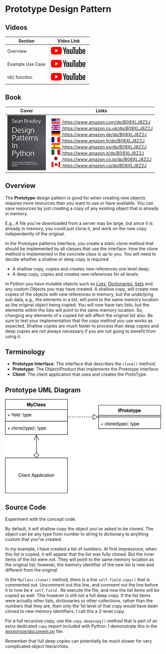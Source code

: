 # Prototype Design Pattern

## Videos

Section | Video Link
-|-
Overview | <a id="ytVideoLink" href="https://youtu.be/2tFv9Rf2XGg" target="_blank" title="Overview"><img src="/img/yt_btn_sm.gif" alt="Overview"/></a> 
Example Use Case | <a id="ytVideoLink" href="https://youtu.be/kiMgCLXckU0" target="_blank" title="Use Case"><img src="/img/yt_btn_sm.gif" alt="Use Case"/></a> 
id() function | <a id="ytVideoLink" href="https://youtu.be/tgbGqu3OQD8" target="_blank" title="python id function"><img src="/img/yt_btn_sm.gif" alt="python id function"/></a> 

## Book 
Cover | Links
-|-
![Design Patterns In Python (ASIN : B08XLJ8Z2J)](/img/design_patterns_in_python_book_125x178.jpg) | &nbsp;<a href="https://www.amazon.com/dp/B08XLJ8Z2J"><img src="/img/flag_us.gif">&nbsp; https://www.amazon.com/dp/B08XLJ8Z2J</a><br/>&nbsp;<a href="https://www.amazon.co.uk/dp/B08XLJ8Z2J"><img src="/img/flag_uk.gif">&nbsp; https://www.amazon.co.uk/dp/B08XLJ8Z2J</a><br/>&nbsp;<a href="https://www.amazon.de/dp/B08XLJ8Z2J"><img src="/img/flag_de.gif">&nbsp; https://www.amazon.de/dp/B08XLJ8Z2J</a><br/>&nbsp;<a href="https://www.amazon.fr/dp/B08XLJ8Z2J"><img src="/img/flag_fr.gif">&nbsp; https://www.amazon.fr/dp/B08XLJ8Z2J</a><br/>&nbsp;<a href="https://www.amazon.es/dp/B08XLJ8Z2J"><img src="/img/flag_es.gif">&nbsp; https://www.amazon.es/dp/B08XLJ8Z2J</a><br/>&nbsp;<a href="https://www.amazon.it/dp/B08XLJ8Z2J"><img src="/img/flag_it.gif">&nbsp; https://www.amazon.it/dp/B08XLJ8Z2J</a><br/>&nbsp;<a href="https://www.amazon.co.jp/dp/B08XLJ8Z2J"><img src="/img/flag_jp.gif">&nbsp; https://www.amazon.co.jp/dp/B08XLJ8Z2J</a><br/>&nbsp;<a href="https://www.amazon.ca/dp/B08XLJ8Z2J"><img src="/img/flag_ca.gif">&nbsp; https://www.amazon.ca/dp/B08XLJ8Z2J</a>

## Overview

The **Prototype** design pattern is good for when creating new objects requires more resources than you want to use or have available. You can save resources by just creating a copy of any existing object that is already in memory.

E.g., A file you've downloaded from a server may be large, but since it is already in memory, you could just clone it, and work on the new copy independently of the original.

In the Prototype patterns interface, you create a static clone method that should be implemented by all classes that use the interface.
How the clone method is implemented in the concrete class is up to you.
You will need to decide whether a shallow or deep copy is required.

* A shallow copy, copies and creates new references one level deep, 
* A deep copy, copies and creates new references for all levels.

In Python you have mutable objects such as [Lists](/builder#python-list), [Dictionaries](/singleton#python-dictionary), [Sets](/observer#python-set) and any custom Objects you may have created. A shallow copy, will create new copies of the objects with new references in memory, but the underlying sub data, e.g., the elements in a list, will point to the same memory location as the original object being copied. You will now have two lists, but the elements within the lists will point to the same memory location. So, changing any elements of a copied list will affect the original list also. Be sure to test your implementation that the copy method you use works as expected. Shallow copies are much faster to process than deep copies and deep copies are not always necessary if you are not going to benefit from using it.

## Terminology

* **Prototype Interface**: The interface that describes the `clone()` method.
* **Prototype**: The Object/Product that implements the Prototype interface.
* **Client**: The client application that uses and creates the ProtoType.

## Prototype UML Diagram

![Prototype UML Diagram](/img/prototype_concept.svg)

## Source Code

Experiment with the concept code. 

By default, it will shallow copy the object you've asked to be cloned. The object can be any type from number to string to dictionary to anything custom that you've created.

In my example, I have created a list of numbers. At first impressions, when this list is copied, it will appear that the list was fully cloned. But the inner items of the list were not. They will point to the same memory location as the original list; however, the memory identifier of the new list is new and different from the original.

In the `MyClass.clone()` method, there is a line `self.field.copy()` that is commented out. Uncomment out this line, and comment out the line before it to now be `# self.field` . Re execute the file, and now the list items will be copied as well. This however is still not a full deep copy. If the list items were actually other lists, dictionaries or other collections, rather than the numbers that they are, then only the 1st level of that copy would have been cloned to new memory identifiers. I call this a 2-level copy.

For a full recursive copy, use the `copy.deepcopy()` method that is part of an extra dedicated `copy` import included with Python. I demonstrate this in the [/prototype/document.py](/prototype/document.py) file. 

Remember that full deep copies can potentially be much slower for very complicated object hierarchies.
